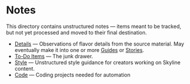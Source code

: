 # Notes

This directory contains unstructured notes — items meant to be tracked, but not yet processed and moved to their final destination.

* [Details](details.md) — Observations of flavor details from the source material.
  May eventually make it into one or more [Guides](../guide) or [Stories](../story).
* [To-Do Items](TODO.md) — The junk drawer.
* [Style](style.md) — Unstructured style guidance for creators working on Skyline content.
* [Code](code.md) — Coding projects needed for automation
